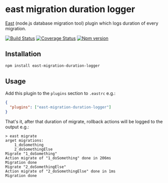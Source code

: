 # east migration duration logger

[East](https://github.com/okv/east) (node.js database migration tool)
plugin which logs duration of every migration.

[![Build Status](https://travis-ci.org/okv/east-migration-duration-logger.svg?branch=master)](https://travis-ci.org/okv/east-migration-duration-logger)
[![Coverage Status](https://coveralls.io/repos/github/okv/east-migration-duration-logger/badge.svg)](https://coveralls.io/github/okv/east-migration-duration-logger)
[![Npm version](https://img.shields.io/npm/v/east-migration-duration-logger.svg)](https://www.npmjs.org/package/east-migration-duration-logger)


## Installation

```sh
npm install east-migration-duration-logger
```


## Usage

Add this plugin to the `plugins` section to `.eastrc` e.g.:

```json
{
  "plugins": ["east-migration-duration-logger"]
}
```

That's it, after that duration of migrate, rollback actions will be logged
to the output e.g.:

```
> east migrate
arget migrations:
	1_doSomething
	2_doSomethingElse
Migrate "1_doSomething"
Action migrate of "1_doSomething" done in 206ms
Migration done
Migrate "2_doSomethingElse"
Action migrate of "2_doSomethingElse" done in 1ms
Migration done
```
